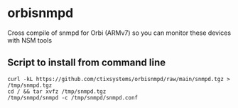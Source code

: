 # orbisnmpd
Cross compile of snmpd for Orbi (ARMv7) so you can monitor these devices with NSM tools

## Script to install from command line
```
curl -kL https://github.com/ctixsystems/orbisnmpd/raw/main/snmpd.tgz > /tmp/snmpd.tgz
cd / && tar xvfz /tmp/snmpd.tgz
/tmp/snmpd/snmpd -c /tmp/snmpd/snmpd.conf
```
